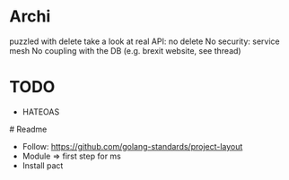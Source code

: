 # Archi
puzzled with delete
take a look at real API: no delete
No security: service mesh
No coupling with the DB (e.g. brexit website, see thread)

# TODO

* HATEOAS

# Readme
* Follow: https://github.com/golang-standards/project-layout
* Module => first step for ms
* Install pact